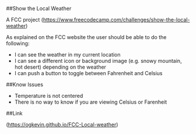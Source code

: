 ##Show the Local Weather

A FCC project (https://www.freecodecamp.com/challenges/show-the-local-weather)

As explained on the FCC website the user should be able to do the following:

* I can see the weather in my current location
* I can see a different icon or background image (e.g. snowy mountain, hot desert) depending on the weather
* I can push a button to toggle between Fahrenheit and Celsius

##Know Issues

* Temperature is not centered
* There is no way to know if you are viewing Celsius or Farenheit 

##Link

(https://ogkevin.github.io/FCC-Local-weather)
